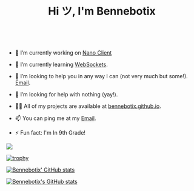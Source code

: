 <h1 align="center">Hi ツ, I'm Bennebotix</h1>
<!-- https://github.com/DenverCoder1/readme-typing-svg/ -->
<svg xmlns='http://www.w3.org/2000/svg'
    xmlns:xlink='http://www.w3.org/1999/xlink'
    viewBox='0 0 400 50'
    style='background-color: #00000000;'
    width='400px' height='50px'>
    <path id='path0'>
        <!-- Single line -->
        <animate id='d0' attributeName='d' begin='0s;d1.end' dur='5000ms' fill='remove'
            values='m0,25 h0 ; m0,25 h400 ; m0,25 h400 ; m0,25 h0' keyTimes='0;0.8;0.8;1' />
    </path>
    <text font-family='"monospace", monospace' fill='#36BCF7' font-size='20' dominant-baseline='middle'
        x='0%' text-anchor='start' letter-spacing='normal'>
        <textPath xlink:href='#path0'>
            Hey I'm Bennebotix!
        </textPath>
    </text>
    <path id='path1'>
        <!-- Single line -->
        <animate id='d1' attributeName='d' begin='d0.end' dur='5000ms' fill='remove'
            values='m0,25 h0 ; m0,25 h400 ; m0,25 h400 ; m0,25 h0' keyTimes='0;0.8;0.8;1' />
    </path>
    <text font-family='"monospace", monospace' fill='#36BCF7' font-size='20' dominant-baseline='middle'
        x='0%' text-anchor='start' letter-spacing='normal'>
        <textPath xlink:href='#path1'>
            I Like To Code!
        </textPath>
    </text>
</svg>

- 🔭 I’m currently working on [Nano Client](http://github.com/Bennebotix/Nano-Client)

- 🌱 I’m currently learning [WebSockets](https://web.dev/learn/pwa).

- 👯 I’m looking to help you in any way I can (not very much but some!). [Email](mailto:bennebotix@gmail.com).

- 🤝 I’m looking for help with nothing (yay!).

- 👨‍💻 All of my projects are available at [bennebotix.github.io](https://bennebotix.github.io/).

- 📫 You can ping me at my [Email](mailto:bennebotix@gmail.com).

- ⚡ Fun fact: I'm In 9th Grade!

![](https://komarev.com/ghpvc/?username=bennebotix)

[![trophy](https://github-profile-trophy.vercel.app/?username=bennebotix)](https://github.com/ryo-ma/github-profile-trophy)


[![Bennebotix' GitHub stats](https://github-readme-stats.vercel.app/api/top-langs?username=bennebotix&show_icons=true&theme=radical&layout=compact)](https://github.com/anuraghazra/github-readme-stats)

[![Bennebotix's GitHub stats](https://github-readme-stats.vercel.app/api?username=bennebotix&show_icons=true&theme=radical)](https://github.com/anuraghazra/github-readme-stats)
